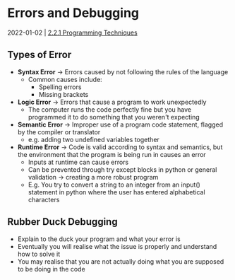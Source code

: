 # Errors and Debugging
2022-01-02 | [2.2.1 Programming Techniques](2.2.1%20Programming%20Techniques.md)

## Types of Error
- **Syntax Error** -> Errors caused by not following the rules of the language
	- Common causes include:
		- Spelling errors
		- Missing brackets
- **Logic Error** -> Errors that cause a program to work unexpectedly
	- The computer runs the code perfectly fine but you have programmed it to do something that you weren't expecting
- **Semantic Error** -> Improper use of a program code statement, flagged by the compiler or translator
	- e.g. adding two undefined variables together
- **Runtime Error** -> Code is valid according to syntax and semantics, but the environment that the program is being run in causes an error
	- Inputs at runtime can cause errors
	- Can be prevented through try except blocks in python or general validation -> creating a more robust program
	- E.g. You try to convert a string to an integer from an input() statement in python where the user has entered alphabetical characters

## Rubber Duck Debugging
- Explain to the duck your program and what your error is
- Eventually you will realise what the issue is properly and understand how to solve it
- You may realise that you are not actually doing what you are supposed to be doing in the code